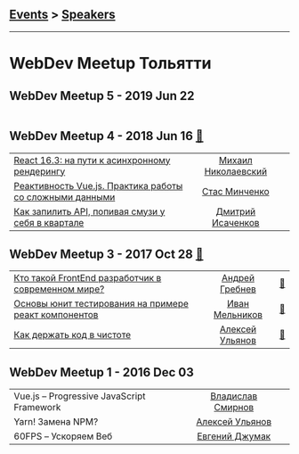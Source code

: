 ## [Events](../README.md) > [Speakers](../speakers.md)
---

# WebDev Meetup Тольятти

## WebDev Meetup 5 - 2019 Jun 22 
| | | |
| --- | :---: | --- |
## WebDev Meetup 4 - 2018 Jun 16 [:movie_camera:](https://www.youtube.com/playlist?list=PLbtisIOPwVkWPdJ9L7KrMeGlYLnhe7MQH)
| | | |
| --- | :---: | --- |
| [React 16.3: на пути к асинхронному рендерингу](https://www.youtube.com/watch?v=I-7RZpBonV0)  |  [Михаил Николаевский](../../speakers/Михаил%20Николаевский.md)  |    |
| [Реактивность Vue.js. Практика работы со сложными данными](https://www.youtube.com/watch?v=bW7qO0utDXA)  |  [Стас Минченко](../../speakers/Стас%20Минченко.md)  |    |
| [Как запилить API, попивая смузи у себя в квартале](https://www.youtube.com/watch?v=Yv8BhypGbII)  |  [Дмитрий Исаченков](../../speakers/Дмитрий%20Исаченков.md)  |    |
## WebDev Meetup 3 - 2017 Oct 28 [:movie_camera:](https://www.youtube.com/playlist?list=PLbtisIOPwVkXHQVAUTnJ77h9xvo9QjVda)
| | | |
| --- | :---: | --- |
| [Кто такой FrontEnd разработчик в современном мире?](https://www.youtube.com/watch?v=Dw2VKT04pJw)  |  [Андрей Гребнев](../../speakers/Андрей%20Гребнев.md)  | [:notebook:](http://slides.com/radyushin/frontender#/)   |
| [Основы юнит тестирования на примере реакт компонентов](https://www.youtube.com/watch?v=mweUWKmQz0E)  |  [Иван Мельников](../../speakers/Иван%20Мельников.md)  | [:notebook:](http://slides.com/oldgraff/deck#/)   |
| [Как держать код в чистоте](https://www.youtube.com/watch?v=V3T1DW-TpwI)  |  [Алексей Ульянов](../../speakers/Алексей%20Ульянов.md)  | [:notebook:](http://slides.com/donrai/clean-code#/)   |
## WebDev Meetup 1 - 2016 Dec 03 
| | | |
| --- | :---: | --- |
| Vue.js – Progressive JavaScript Framework  |  [Владислав Смирнов](../../speakers/Владислав%20Смирнов.md)  |    |
| Yarn! Замена NPM?  |  [Алексей Ульянов](../../speakers/Алексей%20Ульянов.md)  |    |
| 60FPS – Ускоряем Веб  |  [Евгений Джумак](../../speakers/Евгений%20Джумак.md)  |    |
